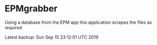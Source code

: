 # EPMgrabber
Using a database from the EPM app this application scrapes the files as required


Latest backup: Sun Sep 15 23:12:01 UTC 2019
